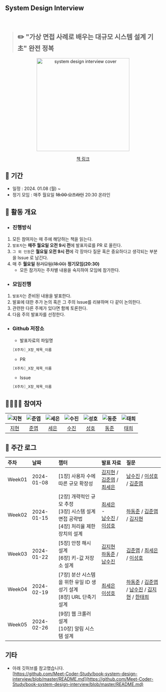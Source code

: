 ## System Design Interview
<br>

> ## ✏️ "가상 면접 사례로 배우는 대규모 시스템 설계 기초" 완전 정복

<div align="center">
  <img src="https://image.yes24.com/goods/102819435/XL" alt="system design interview cover" width="300"/>
  <br>
  
  [책 링크](https://www.yes24.com/Product/Goods/102819435)
</div>

## 📆 기간

- 일정 : 2024. 01.08 (월) ~
- 정기 모임 : 매주 월요일 ~~18:00 오프라인~~ 20:30 온라인

## 🔎 활동 개요
- ### 진행방식
1. 모든 참여자는 매 주에 해당하는 책을 읽는다.
2. `발표자`는 **매주 월요일 오전 9시 전**에 발표자료를 PR 로 올린다.
3. `그 외 인원`은 **월요일 오전 9시 전**에 각 장마다 질문 혹은 중요하다고 생각되는 부분을 Issue 로 남긴다.
4. 매 주 **월요일** ~~정기모임(18:00)~~ **정기모임(20:30)**
    - 모든 참가자는 주차별 내용을 숙지하여 모임에 참가한다.
      
- ### 모임진행
1. `발표자`는 준비된 내용을 발표한다.
2. 발표에 대한 추가 논의 혹은 그 주의 Issue를 리뷰하며 다 같이 논의한다.
3. 관련한 다른 주제가 있다면 함께 토론한다. 
4. 다음 주의 발표자를 선정한다.

- ### Github 저장소
  - 발표자료의 파일명
  
  ```java
  [X주차]_X장_제목_이름
  ```
  
  - PR
  
  ```java
  [X주차]_X장_제목_이름
  ```
  
  - Issue
  
  ```java
  [X주차]_X장_제목_이름
  ```
## 👩‍👩‍👦‍👦 참여자
<div align="center">

|     ![지현](https://avatars.githubusercontent.com/u/31675698?v=4)     | ![준엽](https://avatars.githubusercontent.com/u/53340295?v=4) |![세은](https://avatars.githubusercontent.com/u/48899016?v=4)|![수진](https://avatars.githubusercontent.com/u/77006790?v=4)|![성호](https://avatars.githubusercontent.com/u/116167931?v=4)| ![동준](https://github.com/SSAFY-Seoul-20-Study/book-system-design-interview/assets/77006790/fd3be142-dc71-4514-8df8-2f7669524fef)|![태희](https://avatars.githubusercontent.com/u/118531617?v=4)
|:---------------------------------------------------------------:|:-------------------------------------------------------:|:---:|:-----------------------------------------------------:|:------------------------------------------------------:|:-------------------------------------------------------:|:-------------------------------------------------------:|
|                [지현](https://github.com/KimJyun)                 |         [준엽](https://github.com/JunYupK)          | [세은](https://github.com/ChoiSeEun)|           [수진](https://github.com/ss0510s)            |            [성호](https://github.com/SunghoLee98)             |            [동준](https://github.com/djh0211)             | [태희](https://github.com/nyanpasu-life)

</div>

## 💯 주간 로그
  
| 주차 |    날짜   |                         챕터                     |  발표 자료 | 질문 | 
| :- | :-------- | :-------------------------------------------------- |:-------- | :---|
| Week01 | 2024-01-08 | [1장] 사용자 수에 따른 규모 확장성 |[김지현](https://github.com/SSAFY-Seoul-20-Study/book-system-design-interview/blob/main/01%EC%9E%A5/%5B1%EC%A3%BC%EC%B0%A8%5D_1-1%EC%9E%A5_%EC%82%AC%EC%9A%A9%EC%9E%90%20%EC%88%98%EC%97%90%20%EB%94%B0%EB%A5%B8%20%EA%B7%9C%EB%AA%A8%20%ED%99%95%EC%9E%A5%EC%84%B1_%EA%B9%80%EC%A7%80%ED%98%84.md) / [김준엽](https://github.com/SSAFY-Seoul-20-Study/book-system-design-interview/blob/main/01%EC%9E%A5/%5B1%EC%A3%BC%EC%B0%A8%5D_1-2%EC%9E%A5_%EC%82%AC%EC%9A%A9%EC%9E%90%20%EC%88%98%EC%97%90%20%EB%94%B0%EB%A5%B8%20%EA%B7%9C%EB%AA%A8%20%ED%99%95%EC%9E%A5%EC%84%B1_%EA%B9%80%EC%A4%80%EC%97%BDmd.md) / [최세은](https://github.com/SSAFY-Seoul-20-Study/book-system-design-interview/blob/main/01%EC%9E%A5/%5B1%EC%A3%BC%EC%B0%A8%5D_1-3%EC%9E%A5_%EC%82%AC%EC%9A%A9%EC%9E%90%20%EC%88%98%EC%97%90%20%EB%94%B0%EB%A5%B8%20%EA%B7%9C%EB%AA%A8%20%ED%99%95%EC%9E%A5%EC%84%B1_%EC%B5%9C%EC%84%B8%EC%9D%80.md) |[남수진](https://github.com/SSAFY-Seoul-20-Study/book-system-design-interview/issues/5) / [이성호](https://github.com/SSAFY-Seoul-20-Study/book-system-design-interview/issues/6) / [김준엽](https://github.com/SSAFY-Seoul-20-Study/book-system-design-interview/issues/1)|
|Week02| 2024-01-15| [2장] 개략적인 규모 추정 <br> [3장] 시스템 설계 면접 공략법 <br> [4장] 처리율 제한 장치의 설계 | [최세은](https://github.com/SSAFY-Seoul-20-Study/book-system-design-interview/blob/main/02%EC%9E%A5/%5B2%EC%A3%BC%EC%B0%A8%5D_2%EC%9E%A5_%EA%B0%9C%EB%9E%B5%EC%A0%81%EC%9D%B8%20%EA%B7%9C%EB%AA%A8%20%EC%B6%94%EC%A0%95_%EC%B5%9C%EC%84%B8%EC%9D%80.md)  <br> - <br> [남수진](https://github.com/SSAFY-Seoul-20-Study/book-system-design-interview/blob/main/04%EC%9E%A5/%5B2%EC%A3%BC%EC%B0%A8%5D_4-1%EC%9E%A5_%EC%B2%98%EB%A6%AC%EC%9C%A8%20%EC%A0%9C%ED%95%9C%20%EC%9E%A5%EC%B9%98%EC%9D%98%20%EC%84%A4%EA%B3%84_%EB%82%A8%EC%88%98%EC%A7%84.md) / [이성호](https://github.com/SSAFY-Seoul-20-Study/book-system-design-interview/blob/main/04%EC%9E%A5/%5B2%EC%A3%BC%EC%B0%A8%5D_4-2%EC%9E%A5_%EC%B2%98%EB%A6%AC%EC%9C%A8%20%EC%A0%9C%ED%95%9C%20%EC%9E%A5%EC%B9%98%EC%9D%98%20%EC%84%A4%EA%B3%84_%EC%9D%B4%EC%84%B1%ED%98%B8.md) |   [하동준](https://github.com/SSAFY-Seoul-20-Study/book-system-design-interview/issues/9) / [김준엽](https://github.com/SSAFY-Seoul-20-Study/book-system-design-interview/issues/7) / [김지현](https://github.com/SSAFY-Seoul-20-Study/book-system-design-interview/issues/11#issue-2080690818)  |
|Week03| 2024-01-22| [5장] 안정 해시 설계 <br> [6장] 키-값 저장소 설계 |[김지현](https://github.com/SSAFY-Seoul-20-Study/book-system-design-interview/blob/main/05%EC%9E%A5/%5B3%EC%A3%BC%EC%B0%A8%5D_5%EC%9E%A5_%EC%95%88%EC%A0%95%20%ED%95%B4%EC%8B%9C%20%EC%84%A4%EA%B3%84_%EA%B9%80%EC%A7%80%ED%98%84.md)<br> [하동준](https://github.com/SSAFY-Seoul-20-Study/book-system-design-interview/blob/main/06%EC%9E%A5/%ED%82%A4-%EA%B0%92%20%EC%A0%80%EC%9E%A5%EC%86%8C%20%EC%84%A4%EA%B3%84%20-%201.md) / [남수진](https://github.com/SSAFY-Seoul-20-Study/book-system-design-interview/blob/main/06%EC%9E%A5/%5B3%EC%A3%BC%EC%B0%A8%5D_6%EC%9E%A5_%ED%82%A4-%EA%B0%92%20%EC%A0%80%EC%9E%A5%EC%86%8C%EC%9D%98%20%EC%84%A4%EA%B3%84%5B2%5D_%EB%82%A8%EC%88%98%EC%A7%84.md)| [김준엽](https://github.com/SSAFY-Seoul-20-Study/book-system-design-interview/issues/14) / [최세은](https://github.com/SSAFY-Seoul-20-Study/book-system-design-interview/issues/16) / [이성호](https://github.com/SSAFY-Seoul-20-Study/book-system-design-interview/issues/18)|
|Week04| 2024-02-19| [7장] 분산 시스템을 위한 유일 ID 생성기 설계 <br> [8장] URL 단축기 설계|[최세은](https://github.com/SSAFY-Seoul-20-Study/book-system-design-interview/blob/main/07%EC%9E%A5/%5B4%EC%A3%BC%EC%B0%A8%5D_7%EC%9E%A5_%EB%B6%84%EC%82%B0%20%EC%8B%9C%EC%8A%A4%ED%85%9C%EC%9D%84%20%EC%9C%84%ED%95%9C%20%EC%9C%A0%EC%9D%BC%20ID%20%EC%83%9D%EC%84%B1%EA%B8%B0%20%EC%84%A4%EA%B3%84_%EC%B5%9C%EC%84%B8%EC%9D%80.md)<br>[이성호](https://github.com/SSAFY-Seoul-20-Study/book-system-design-interview/blob/main/08%EC%9E%A5/%5B4%EC%A3%BC%EC%B0%A8%5D_8%EC%9E%A5_URL%20%EB%8B%A8%EC%B6%95%EA%B8%B0%20%EC%84%A4%EA%B3%84_%EC%9D%B4%EC%84%B1%ED%98%B8.md)|[하동준](https://github.com/SSAFY-Seoul-20-Study/book-system-design-interview/issues/21) / [김준엽](https://github.com/SSAFY-Seoul-20-Study/book-system-design-interview/issues/23) / [남수진](https://github.com/SSAFY-Seoul-20-Study/book-system-design-interview/issues/24) / [김지현](https://github.com/SSAFY-Seoul-20-Study/book-system-design-interview/issues/25) / [한태희](https://github.com/SSAFY-Seoul-20-Study/book-system-design-interview/issues/26)|
|Week05|2024-02-26|[9장] 웹 크롤러 설계 <br> [10장] 알림 시스템 설계||





## 기타

- 아래 깃허브를 참고했습니다.<br>
  [https://github.com/Meet-Coder-Study/book-system-design-interview/blob/master/README.md](https://github.com/Meet-Coder-Study/book-system-design-interview/blob/master/README.md)
